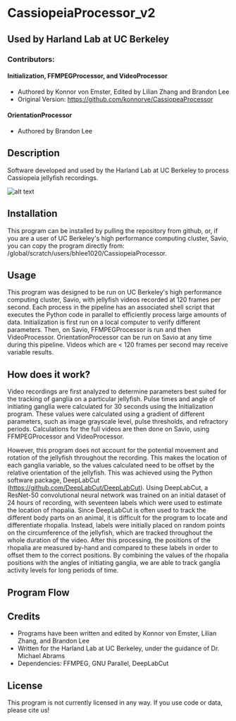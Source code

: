 # CassiopeiaProcessor_v2

## Used by Harland Lab at UC Berkeley

### Contributors:
#### Initialization, FFMPEGProcessor, and VideoProcessor
- Authored by Konnor von Emster, Edited by Lilian Zhang and Brandon Lee
- Original Version: https://github.com/konnorve/CassiopeaProcessor

#### OrientationProcessor
- Authored by Brandon Lee

## Description
Software developed and used by the Harland Lab at UC Berkeley to process Cassiopeia jellyfish recordings. 

![alt text](https://github.com/bhlee1020/CassiopeiaProcessor_v2/blob/main/images/labelled_jelly.gif)

<!--- ## Table of Contents --->

## Installation
This program can be installed by pulling the repository from github, or, if you are a user of UC Berkeley's high performance computing cluster, Savio, you can copy the program directly from: /global/scratch/users/bhlee1020/CassiopeiaProcessor.

## Usage
This program was designed to be run on UC Berkeley's high performance computing cluster, Savio, with jellyfish videos recorded at 120 frames per second. Each process in the pipeline has an associated shell script that executes the Python code in parallel to efficiently process large amounts of data. Initialization is first run on a local computer to verify different parameters. Then, on Savio, FFMPEGProcessor is run and then VideoProcessor. OrientationProcessor can be run on Savio at any time during this pipeline. Videos which are < 120 frames per second may receive variable results.

## How does it work? 
Video recordings are first analyzed to determine parameters best suited for the tracking of ganglia on a particular jellyfish. Pulse times and angle of initiating ganglia were calculated for 30 seconds using the Initialization program. These values were calculated using a gradient of different parameters, such as image grayscale level, pulse thresholds, and refractory periods. Calculations for the full videos are then done on Savio, using FFMPEGProcessor and VideoProcessor.

However, this program does not account for the potential movement and rotation of the jellyfish throughout the recording. This makes the location of each ganglia variable, so the values calculated need to be offset by the relative orientation of the jellyfish. This was achieved using the Python software package, DeepLabCut (https://github.com/DeepLabCut/DeepLabCut). Using DeepLabCut, a ResNet-50 convolutional neural network was trained on an initial dataset of 24 hours of recording, with seventeen labels which were used to estimate the location of rhopalia. Since DeepLabCut is often used to track the different body parts on an animal, it is difficult for the program to locate and differentiate rhopalia. Instead, labels were initially placed on random points on the circumference of the jellyfish, which are tracked throughout the whole duration of the video. After this processing, the positions of the rhopalia are measured by-hand and compared to these labels in order to offset them to the correct positions. By combining the values of the rhopalia positions with the angles of initiating ganglia, we are able to track ganglia activity levels for long periods of time.

## Program Flow

## Credits
- Programs have been written and edited by Konnor von Emster, Lilian Zhang, and Brandon Lee
- Written for the Harland Lab at UC Berkeley, under the guidance of Dr. Michael Abrams
- Dependencies: FFMPEG, GNU Parallel, DeepLabCut

## License
This program is not currently licensed in any way. If you use code or data, please cite us!
